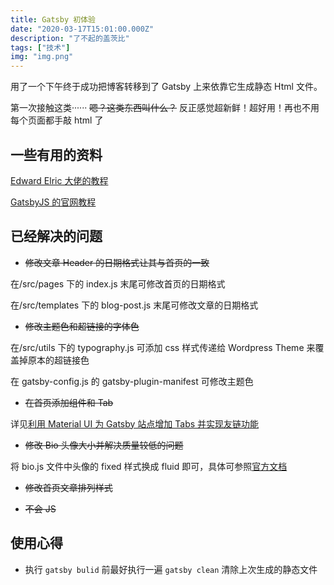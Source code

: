 ```yaml
---
title: Gatsby 初体验
date: "2020-03-17T15:01:00.000Z"
description: "了不起的盖茨比"
tags: ["技术"]
img: "img.png"
---
```


用了一个下午终于成功把博客转移到了 Gatsby 上来依靠它生成静态 Html 文件。

第一次接触这类······ ~~嗯？这类东西叫什么？~~ 反正感觉超新鲜！超好用！再也不用每个页面都手敲 html 了

## 一些有用的资料

[Edward Elric 大佬的教程](https://edward40.com/a-guide-to-building-a-personal-website-with-gatsby)

[GatsbyJS 的官网教程](https://www.gatsbyjs.com/docs/tutorial/)

## 已经解决的问题

- ~~修改文章 Header 的日期格式让其与首页的一致~~

在/src/pages 下的 index.js 末尾可修改首页的日期格式

在/src/templates 下的 blog-post.js 末尾可修改文章的日期格式

- ~~修改主题色和超链接的字体色~~

在/src/utils 下的 typography.js 可添加 css 样式传递给 Wordpress Theme 来覆盖掉原本的超链接色

在 gatsby-config.js 的 gatsby-plugin-manifest 可修改主题色

- ~~在首页添加组件和 Tab~~

详见[利用 Material UI 为 Gatsby 站点增加 Tabs 并实现友链功能](https://www.talaxy.site/material-ui-tabs/)

- ~~修改 Bio 头像大小并解决质量较低的问题~~

将 bio.js 文件中头像的 fixed 样式换成 fluid 即可，具体可参照[官方文档](https://www.gatsbyjs.org/docs/gatsby-image/)

- ~~修改首页文章排列样式~~

- ~~不会 JS~~

## 使用心得

- 执行 `gatsby bulid` 前最好执行一遍 `gatsby clean` 清除上次生成的静态文件
